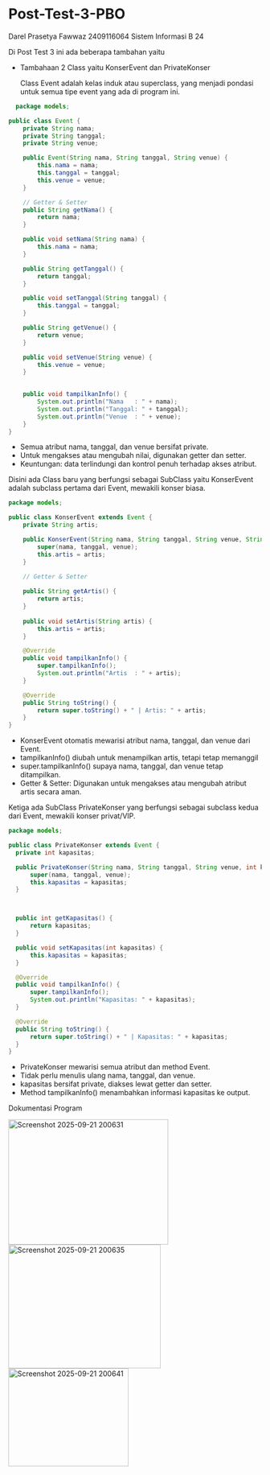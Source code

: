 # Post-Test-3-PBO
Darel Prasetya Fawwaz 2409116064 Sistem Informasi B 24

Di Post Test 3 ini ada beberapa tambahan yaitu 

- Tambahaan 2 Class yaitu KonserEvent dan PrivateKonser

  Class Event adalah kelas induk atau superclass, yang menjadi pondasi untuk semua tipe event yang ada di program ini.
```java
  package models;

public class Event {
    private String nama;
    private String tanggal;
    private String venue;

    public Event(String nama, String tanggal, String venue) {
        this.nama = nama;
        this.tanggal = tanggal;
        this.venue = venue;
    }

    // Getter & Setter 
    public String getNama() {
        return nama;
    }

    public void setNama(String nama) {
        this.nama = nama;
    }

    public String getTanggal() {
        return tanggal;
    }

    public void setTanggal(String tanggal) {
        this.tanggal = tanggal;
    }

    public String getVenue() {
        return venue;
    }

    public void setVenue(String venue) {
        this.venue = venue;
    }

  
    public void tampilkanInfo() {
        System.out.println("Nama   : " + nama);
        System.out.println("Tanggal: " + tanggal);
        System.out.println("Venue  : " + venue);
    }
}
```
- Semua atribut nama, tanggal, dan venue bersifat private.
- Untuk mengakses atau mengubah nilai, digunakan getter dan setter.
- Keuntungan: data terlindungi dan kontrol penuh terhadap akses atribut.

Disini ada Class baru yang berfungsi sebagai SubClass yaitu KonserEvent adalah subclass pertama dari Event, mewakili konser biasa.
```java
package models;

public class KonserEvent extends Event {
    private String artis;

    public KonserEvent(String nama, String tanggal, String venue, String artis) {
        super(nama, tanggal, venue);
        this.artis = artis;
    }

    // Getter & Setter
    
    public String getArtis() { 
        return artis; 
    }
    
    public void setArtis(String artis) { 
        this.artis = artis; 
    }

    @Override
    public void tampilkanInfo() {
        super.tampilkanInfo();
        System.out.println("Artis  : " + artis);
    }

    @Override
    public String toString() {
        return super.toString() + " | Artis: " + artis;
    }
}
```
- KonserEvent otomatis mewarisi atribut nama, tanggal, dan venue dari Event.
- tampilkanInfo() diubah untuk menampilkan artis, tetapi tetap memanggil
- super.tampilkanInfo() supaya nama, tanggal, dan venue tetap ditampilkan.
- Getter & Setter: Digunakan untuk mengakses atau mengubah atribut artis secara aman.

Ketiga ada SubClass PrivateKonser yang berfungsi sebagai subclass kedua dari Event, mewakili konser privat/VIP.
  ```java
package models;

public class PrivateKonser extends Event {
    private int kapasitas;

    public PrivateKonser(String nama, String tanggal, String venue, int kapasitas) {
        super(nama, tanggal, venue);
        this.kapasitas = kapasitas;
    }


  
    public int getKapasitas() {
        return kapasitas;
    }

    public void setKapasitas(int kapasitas) {
        this.kapasitas = kapasitas;
    }

    @Override
    public void tampilkanInfo() {
        super.tampilkanInfo();
        System.out.println("Kapasitas: " + kapasitas);
    }

    @Override
    public String toString() {
        return super.toString() + " | Kapasitas: " + kapasitas;
    }
}
```
- PrivateKonser mewarisi semua atribut dan method Event.
- Tidak perlu menulis ulang nama, tanggal, dan venue.
- kapasitas bersifat private, diakses lewat getter dan setter.
- Method tampilkanInfo() menambahkan informasi kapasitas ke output.

Dokumentasi Program



<img width="318" height="249" alt="Screenshot 2025-09-21 200631" src="https://github.com/user-attachments/assets/62b0fb1b-c328-4b07-b2b7-eef71ba37099" />



<img width="303" height="246" alt="Screenshot 2025-09-21 200635" src="https://github.com/user-attachments/assets/e9a6dac2-4465-4a18-9f7f-51a68e9478f1" />



<img width="239" height="195" alt="Screenshot 2025-09-21 200641" src="https://github.com/user-attachments/assets/ea7d8947-f8d9-40e1-8953-de60f34544d8" />
